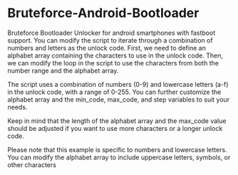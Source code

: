# Bruteforce-Android-Bootloader
Bruteforce Bootloader Unlocker for android smartphones with fastboot support. 
You can modify the script to iterate through a combination of numbers and letters as the unlock code. First, we need to define an alphabet array containing the characters to use in the unlock code. Then, we can modify the loop in the script to use the characters from both the number range and the alphabet array.

The script uses a combination of numbers (0-9) and lowercase letters (a-f) in the unlock code, with a range of 0-255. You can further customize the alphabet array and the min_code, max_code, and step variables to suit your needs.

Keep in mind that the length of the alphabet array and the max_code value should be adjusted if you want to use more characters or a longer unlock code.

Please note that this example is specific to numbers and lowercase letters. You can modify the alphabet array to include uppercase letters, symbols, or other characters
